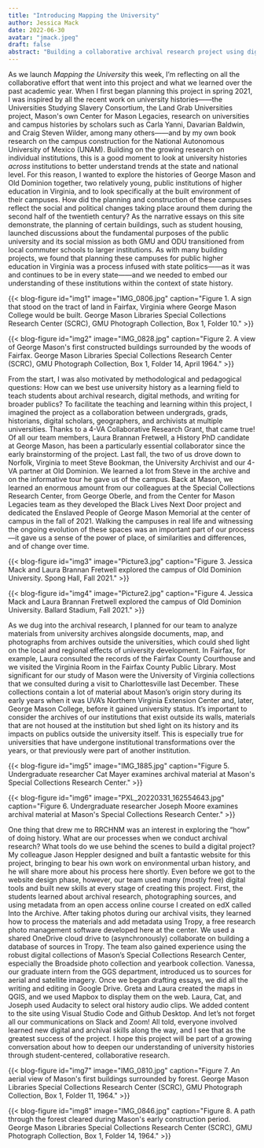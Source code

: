 ```yaml
---
title: "Introducing Mapping the University"
author: Jessica Mack
date: 2022-06-30
avatar: "jmack.jpeg"
draft: false
abstract: "Building a collaborative archival research project using digital methods."
---
```


As we launch *Mapping the University* this week, I’m reflecting on all the collaborative effort that went into this project and what we learned over the past academic year. When I first began planning this project in spring 2021, I was inspired by all the recent work on university histories——the Universities Studying Slavery Consortium, the Land Grab Universities project, Mason's own Center for Mason Legacies, research on universities and campus histories by scholars such as Carla Yanni, Davarian Baldwin, and Craig Steven Wilder, among many others——and by my own book research on the campus construction for the National Autonomous University of Mexico (UNAM). Building on the growing research on individual institutions, this is a good moment to look at university histories *across* institutions to better understand trends at the state and national level. For this reason, I wanted to explore the histories of George Mason and Old Dominion together, two relatively young, public institutions of higher education in Virginia, and to look specifically at the built environment of their campuses. How did the planning and construction of these campuses reflect the social and political changes taking place around them during the second half of the twentieth century? As the narrative essays on this site demonstrate, the planning of certain buildings, such as student housing, launched discussions about the fundamental purposes of the public university and its social mission as both GMU and ODU transitioned from local commuter schools to larger institutions. As with many building projects, we found that planning these campuses for public higher education in Virginia was a process infused with state politics——as it was and continues to be in every state——and we needed to embed our understanding of these institutions within the context of state history.

{{< blog-figure id="img1" image="IMG_0806.jpg" caption="Figure 1. A sign that stood on the tract of land in Fairfax, Virginia where George Mason College would be built. George Mason Libraries Special Collections Research Center (SCRC), GMU Photograph Collection, Box 1, Folder 10." >}}

{{< blog-figure id="img2" image="IMG_0828.jpg" caption="Figure 2. A view of George Mason's first constructed buildings surrounded by the woods of Fairfax. George Mason Libraries Special Collections Research Center (SCRC), GMU Photograph Collection, Box 1, Folder 14, April 1964." >}}

From the start, I was also motivated by methodological and pedagogical questions: How can we best use university history as a learning field to teach students about archival research, digital methods, and writing for broader publics? To facilitate the teaching and learning within this project, I imagined the project as a collaboration between undergrads, grads, historians, digital scholars, geographers, and archivists at multiple universities. Thanks to a 4-VA Collaborative Research Grant, that came true! Of all our team members, Laura Brannan Fretwell, a History PhD candidate at George Mason, has been a particularly essential collaborator since the early brainstorming of the project. Last fall, the two of us drove down to Norfolk, Virginia to meet Steve Bookman, the University Archivist and our 4-VA partner at Old Dominion.  We learned a lot from Steve in the archive and on the informative tour he gave us of the campus. Back at Mason, we learned an enormous amount from our colleagues at the Special Collections Research Center, from George Oberle, and from the Center for Mason Legacies team as they developed the Black Lives Next Door project and dedicated the Enslaved People of George Mason Memorial at the center of campus in the fall of 2021. Walking the campuses in real life and witnessing the ongoing evolution of these spaces was an important part of our process—it gave us a sense of the power of place, of similarities and differences, and of change over time.

{{< blog-figure id="img3" image="Picture3.jpg" caption="Figure 3. Jessica Mack and Laura Brannan Fretwell explored the campus of Old Dominion University. Spong Hall, Fall 2021." >}}

{{< blog-figure id="img4" image="Picture2.jpg" caption="Figure 4. Jessica Mack and Laura Brannan Fretwell explored the campus of Old Dominion University. Ballard Stadium, Fall 2021." >}}

As we dug into the archival research, I planned for our team to analyze materials from university archives alongside documents, map, and photographs from archives outside the universities, which could shed light on the local and regional effects of university development. In Fairfax, for example, Laura consulted the records of the Fairfax County Courthouse and we visited the Virginia Room in the Fairfax County Public Library. Most significant for our study of Mason were the University of Virginia collections that we consulted during a visit to Charlottesville last December. These collections contain a lot of material about Mason’s origin story during its early years when it was UVA’s Northern Virginia Extension Center and, later, George Mason College, before it gained university status. It’s important to consider the archives of our institutions that exist outside its walls, materials that are not housed at the institution but shed light on its history and its impacts on publics outside the university itself. This is especially true for universities that have undergone institutional transformations over the years, or that previously were part of another institution.

{{< blog-figure id="img5" image="IMG_1885.jpg" caption="Figure 5. Undergraduate researcher Cat Mayer examines archival material at Mason's Special Collections Research Center." >}}

{{< blog-figure id="img6" image="PXL_20220331_162554643.jpg" caption="Figure 6. Undergraduate researcher Joseph Moore examines archival material at Mason's Special Collections Research Center." >}}

One thing that drew me to RRCHNM was an interest in exploring the “how” of doing history. What are our processes when we conduct archival research? What tools do we use behind the scenes to build a digital project? My colleague Jason Heppler designed and built a fantastic website for this project, bringing to bear his own work on environmental urban history, and he will share more about his process here shortly. Even before we got to the website design phase, however, our team used many (mostly free) digital tools and built new skills at every stage of creating this project. First, the students learned about archival research, photographing sources, and using metadata from an open access online course I created on edX called Into the Archive. After taking photos during our archival visits, they learned how to process the materials and add metadata using Tropy, a free research photo management software developed here at the center. We used a shared OneDrive cloud drive to (asynchronously) collaborate on building a database of sources in Tropy. The team also gained experience using the robust digital collections of Mason’s Special Collections Research Center, especially the Broadside photo collection and yearbook collection. Vanessa, our graduate intern from the GGS department, introduced us to sources for aerial and satellite imagery. Once we began drafting essays, we did all the writing and editing in Google Drive. Greta and Laura created the maps in QGIS, and we used Mapbox to display them on the web. Laura, Cat, and Joseph used Audacity to select oral history audio clips. We added content to the site using Visual Studio Code and Github Desktop. And let’s not forget all our communications on Slack and Zoom! All told, everyone involved learned new digital and archival skills along the way, and I see that as the greatest success of the project. I hope this project will be part of a growing conversation about how to deepen our understanding of university histories through student-centered, collaborative research.

{{< blog-figure id="img7" image="IMG_0810.jpg" caption="Figure 7. An aerial view of Mason's first buildings surrounded by forest. George Mason Libraries Special Collections Research Center (SCRC), GMU Photograph Collection, Box 1, Folder 11, 1964." >}}

{{< blog-figure id="img8" image="IMG_0846.jpg" caption="Figure 8. A path through the forest cleared during Mason's early construction period. George Mason Libraries Special Collections Research Center (SCRC), GMU Photograph Collection, Box 1, Folder 14, 1964." >}}

